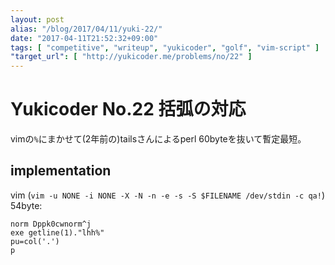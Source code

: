 ```yaml
---
layout: post
alias: "/blog/2017/04/11/yuki-22/"
date: "2017-04-11T21:52:32+09:00"
tags: [ "competitive", "writeup", "yukicoder", "golf", "vim-script" ]
"target_url": [ "http://yukicoder.me/problems/no/22" ]
---
```


# Yukicoder No.22 括弧の対応

vimの`%`にまかせて($2$年前の)tailsさんによるperl $60$byteを抜いて暫定最短。

## implementation

vim (`vim -u NONE -i NONE -X -N -n -e -s -S $FILENAME /dev/stdin -c qa!`) $54$byte:

``` vim
norm Dppk0cwnorm^j
exe getline(1)."lhh%"
pu=col('.')
p
```

